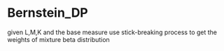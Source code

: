 # Bernstein_DP
given L,M,K and the base measure 
use stick-breaking process to get the weights of mixture beta distribution
